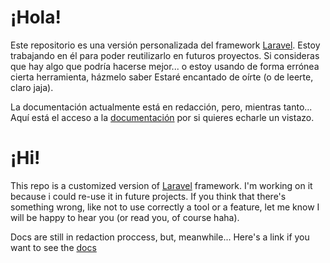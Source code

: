 # ¡Hola!

Este repositorio es una versión personalizada del framework [Laravel](https://laravel.com "El framework PHP para los artesanos de la WEB ;)").
Estoy trabajando en él para poder reutilizarlo en futuros proyectos.
Si consideras que hay algo que podría hacerse mejor... o estoy usando de forma errónea cierta herramienta, házmelo saber
Estaré encantado de oírte (o de leerte, claro jaja).

La documentación actualmente está en redacción, pero, mientras tanto...
Aquí está el acceso a la [documentación](https://docs.google.com/document/d/15F_Ywng-sSiGzUeCGRmizyGXWOjjE5rNEqxFzfbO9kk/edit?usp=sharing) por si quieres echarle un vistazo.

# ¡Hi!

This repo is a customized version of [Laravel](https://laravel.com "The PHP Framework for Web Artisans ;)") framework.
I'm working on it because i could re-use it in future projects.
If you think that there's something wrong, like not to use correctly a tool or a feature, let me know
I will be happy to hear you (or read you, of course haha).

Docs are still in redaction proccess, but, meanwhile...
Here's a link if you want to see the [docs](https://docs.google.com/document/d/15F_Ywng-sSiGzUeCGRmizyGXWOjjE5rNEqxFzfbO9kk/edit?usp=sharing)
